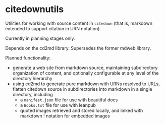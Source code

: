 # citedownutils 

Utilities for working with source content in `citedown` (that is, markdown extended to support citation in URN notation).

Currently in planning stages only.

Depends on the cd2md library.  Supersedes the former mdweb library.

Planned functionality:

- generate a web site from markdown source, maintaining subdirectory organization of content, and optionally configurable at any level of the directory hierarchy
- using cd2md to generate pure markdown with URNs resolved to URLs, flatten citedown source in subdirectories into markdown in a single directory, including
    - a `manifest.json` file for use with beautiful docs
    - a `Books.txt` file for use with leanpub
    - quoted images retrieved and stored locally, and linked with markdown ! notation for embedded images

